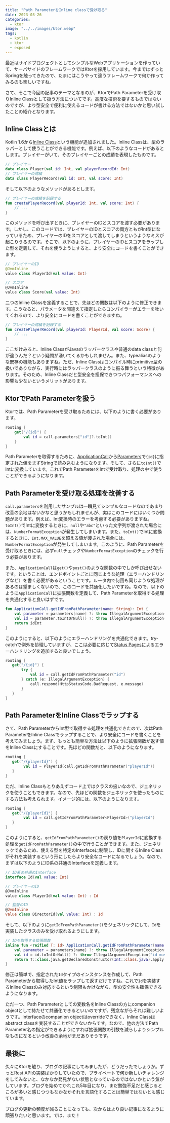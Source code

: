 ```yaml
---
title: "Path ParameterをInline classで受け取る"
date: 2023-03-26
categories: 
  - ktor
image: "../../images/ktor.webp"
tags:
  - kotlin
  - ktor
  - exposed
---
```


最近はサイドプロジェクトとしてシンプルなWebアプリケーションを作っていて、サーバサイドのフレームワークではKtorを採用しています。今まではずっとSpringを触ってきたので、たまにはこうやって違うフレームワークで何か作ってみるのも楽しいですね。

さて、そこで今回の記事のテーマとなるのが、KtorでPath Parameterを受け取りInline Classとして扱う方法についてです。高度な技術を要するものではないのですが、より型安全で便利に使えるコードが書ける方法ではないかと思い試したことの紹介となります。

## Inline Classとは

Kotlin 1.6から[Inline Class](https://kotlinlang.org/docs/inline-classes.html)という機能が追加されました。Inline Classは、型のラッパーとして使うことができる機能です。例えば、以下のようなコードがあるとします。プレイヤーがいて、そのプレイヤーごとの成績を表現したものです。

```kotlin
// プレイヤー
data class Player(val id: Int, val playerRecordId: Int)
// プレイヤーの成績
data class PlayerRecord(val id: Int, val score: Int)
```

そして以下のようなメソッドがあるとします。

```kotlin
// プレイヤーの成績を記録する
fun createPlayerRecord(val playerId: Int, val score: Int) {
    // ...
}
```

このメソッドを呼び出すときに、プレイヤーのIDとスコアを渡す必要があります。しかし、このコードでは、プレイヤーのIDとスコアの両方ともがInt型になっているため、プレイヤーのIDをスコアとして渡してしまうというようなミスが起こりうるのです。そこで、以下のように、プレイヤーのIDとスコアをラップした型を定義して、それを使うようにすると、より安全にコードを書くことができます。

```kotlin
// プレイヤーのID
@JvmInline
value class PlayerId(val value: Int)

// スコア
@JvmInline
value class Score(val value: Int)
```

二つのInline Classを定義することで、先ほどの関数は以下のように修正できます。こうなると、パラメータを間違えて指定したらコンパイラーがエラーを吐いてくれるので、より安全にコードを書くことができますね。

```kotlin
// プレイヤーの成績を記録する
fun createPlayerRecord(val playerId: PlayerId, val score: Score) {
    // ...
}
```

ここだけみると、Inline ClassがJavaのラッパークラスや普通のdata classと何が違うんだ？という疑問が湧いてくるかもしれません。また、typealiasのような既存の機能もありますね。ただ、Inline Classはコンパイル時にprimitive型の扱いでありながら、実行時にはラッパークラスのように振る舞うという特徴があります。そのため、Inline Classだと型安全を担保できつつパフォーマンスへの影響も少ないというメリットがあります。

## KtorでPath Parameterを扱う

Ktorでは、Path Parameterを受け取るためには、以下のように書く必要があります。

```kotlin
routing {
    get("/{id}") {
        val id = call.parameters["id"]?.toInt()
    }
}
```

Path Parameterを取得するために、[ApplicationCall](https://api.ktor.io/ktor-server/ktor-server-core/io.ktor.server.application/-application-call/index.html)から[Parameters](https://api.ktor.io/ktor-http/io.ktor.http/-parameters/index.html)で`{id}`に指定された値をまずStringで読み込むようになります。そして、さらに`toInt()`でIntに変換しています。これでPath ParameterをIntで受け取り、処理の中で使うことができるようになります。

## Path Parameterを受け取る処理を改善する

`call.parameters`を利用したサンプルは一瞬見てシンプルなコードなのであまり改善の余地はないかなと思うかもしれませんが、実はこのコードにはいくつか問題があります。例えば、Int変換時のエラーを考慮する必要がありますね。`toInt()`でIntに変換するときに、`null`や`"abc"`といった文字列が渡された場合には、`NumberFormatException`が発生してしまいます。また、`toInt()`でIntに変換するときに、`Int.MAX_VALUE`を超える値が渡された場合には、`NumberFormatException`が発生してしまいます。このように、Path Parameterを受け取るときには、必ず`null`チェックや`NumberFormatException`のチェックを行う必要があります。

また、`ApplicationCall`は`get()`や`post()`のような関数の中でしか呼び出せないです。ということは、エンドポイントごとに同じような処理（エラーハンドリングなど）を書く必要があるということです。ルータ内で何回も同じような処理があるのは望ましくないので、このコードを共通化したいですね。なので、以下のように`ApplicationCall`に拡張関数を定義して、Path Parameterを取得する処理を共通化すると良いはずです。

```kotlin
fun ApplicationCall.getIdFromPathParameter(name: String): Int {
    val parameter = parameters[name] ?: throw IllegalArgumentException("id is required")
    val id = parameter.toIntOrNull() ?: throw IllegalArgumentException("id must be integer")
    return idInt
}
```

このようにすると、以下のようにエラーハンドリングを共通化できます。try-catchで例外を処理していますが、ここは必要に応じて[Status Pages](https://ktor.io/docs/status-pages.html)によるエラーハンドリングを追加すると良いでしょう。

```kotlin
routing {
   get("/{id}") {
       try {
           val id = call.getIdFromPathParameter("id")
       } catch (e: IllegalArgumentException) {
           call.respond(HttpStatusCode.BadRequest, e.message)
       }
   }
}
```

## Path ParameterをInline Classでラップする

さて、Path ParameterからInt型で取得する処理を共通化できたので、次はPath ParameterをInline Classでラップすることで、より安全にコードを書くことを考えてみましょう。まず、もっとも簡単な方法は以下のように拡張関数が返す値をInline Classにすることです。先ほどの関数だと、以下のようになります。

```kotlin
routing {
   get("/{playerId}") {
        val id = PlayerId(call.getIdFromPathParameter("playerId"))
   }
}
```

ただ、Inline Classもとりあえずコード上ではクラスの扱いなので、ジェネリックを使うこともできます。なので、先ほどの関数をジェネリックを使ったものにする方法も考えられます。イメージ的には、以下のようになります。

```kotlin
routing {
   get("/{playerId}") {
        val id = call.getIdFromPathParameter<PlayerId>("playerId")
   }
}
```

このようにすると、`getIdFromPathParameter()`の戻り値を`PlayerId`に変換する処理を`getIdFromPathParameter()`の中で行うことができます。また、ジェネリックであるため、使える型を特定のInterfaceに制限し、IDに関するInline Classがそれを実装するという形にしたらより安全なコードになるでしょう。なので、まずは以下のようにID系の共通のInterfaceを定義します。

```kotlin
// ID系の共通のInterface
interface Id(val value: Int)

// プレイヤーのID
@JvmInline
value class PlayerId(val value: Int) : Id

// 監督のID
@JvmInline
value class DirectorId(val value: Int) : Id
```

そして、以下のように`getIdFromPathParameter()`をジェネリックにして、`Id`を実装したクラスのみを受け取れるようにします。

```kotlin
// IDを取得する拡張関数
inline fun <reified T: Id> ApplicationCall.getIdFromPathParameter(name: String): T {
    val parameter = parameters[name] ?: throw IllegalArgumentException("id is required")
    val id = id.toIntOrNull() ?: throw IllegalArgumentException("id must be integer")
    return T::class.java.getDeclaredConstructor(Int::class.java).apply { isAccessible = true }.newInstance(id)
}
```

修正は簡単で、指定された`Id`タイプのインスタンスを作成して、Path Parameterから取得したInt値をラップして返すだけですね。これで`Id`を実装するInline Classのみ対応するという制限もかけながら、型の安全性も確保できるようになります。

ただ一つ、Path Parameterとしての変数名をInline Classの方にcompanion objectとして持たせて共通化できるといいのですが、残念ながらそれは難しいようです。interfaceのcompanion objectはoverrideできなく、Inline Classはabstract classを実装することができないからです。なので、他の方法でPath Parameter名の指定ができるようにすれば拡張関数の引数を減らしよりシンプルなものになるという改善の余地がまだありそうです。

## 最後に

久々にKtorを触り、ブログの記事にしてみましたが、どうだったでしょうか。ずっとRest APIの実装ばかりしていたので、プライベートで何か新しいチャレンジをしてみないと、なかなか発見がない状態となっているのではないかという気がしています。ブログを始めてかれこれ5年目になり、まだ勉強不足だと感じるところが多いと感じつつもなかなかそれを言語化することは簡単ではないとも感じています。

ブログの更新の頻度が減ることになっても、次からはより良い記事になるように頑張りたいと思います。では、また！
